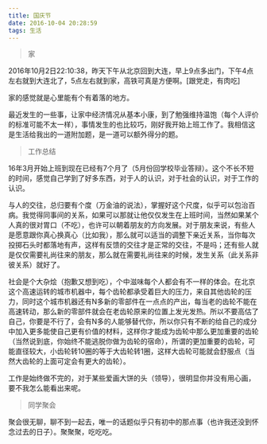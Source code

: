 ```yaml
---
title: 国庆节
date: 2016-10-04 20:28:59
tags: 生活
---
```


> 家

2016年10月2日22:10:38，昨天下午从北京回到大连，早上9点多出门，下午4点左右就到大连北了，5点左右就到家，高铁可真是方便啊。[跟党走，有肉吃]

家的感觉就是心里能有个有着落的地方。

最近发生的一些事，让家中经济情况从基本小康，到了勉强维持温饱（每个人评价的标准可能不太一样），事情发生的也比较巧，刚好我开始上班工作了。我相信这是生活给我出的一道附加题，是一道可以额外得分的题。


> 工作总结

16年3月开始上班到现在已经有7个月了（5月份回学校毕业答辩）。这个不长不短的时间，感觉自己学到了好多东西，对于人的认识，对于社会的认识，对于工作的认识。

与人的交往，总归要有个度（万金油的说法），掌握好这个尺度，似乎可以包治百病。我觉得同事间的关系，如果可以那就让他仅仅发生在上班时间，当然如果某个人真的很对胃口（不吃），也许可以朝着朋友的方向发展。对于朋友来说，有些人是愿意跟你真心换真心（比如我），那么就可以适当的调整下亲近关系，当你每次投掷石头时都落地有声，这样有反馈的交往才是正常的交往，不是吗；还有些人就是仅仅需要礼尚往来的朋友，那么就在需要礼尚往来的时候，发生关系（此关系非彼关系）就好了。

社会是个大杂烩（抱歉又想到吃），个中滋味每个人都会有不一样的体会。在北京这个高速运转的城市机器中，每个齿轮都承受着巨大的压力，来自其他齿轮的压力，同时这个城市机器还有N多新的零部件在一点点的产出，每当老的齿轮不能在高速转动，那么新的零部件就会在老齿轮原来的位置上发光发热。所以不要高估了自己，你要是不行了，会有N多的人能够替代你，所以你只有不断的给自己的成分中加入更多能使自己更有价值的材料，这样你才能成为齿轮中那么更加重要的齿轮（当然说到底，你始终不能逃脱你做为齿轮的宿命），所谓的更加重要的齿轮，可能直径较大，小齿轮转10圈的等于大齿轮转1圈，这样大齿轮可能就会舒服点（当然大齿轮的上面可定会有更大的齿轮）。

工作是始终做不完的，对于某些爱画大饼的头（领导），很明显你并没有用心画，要不我怎么能看出来呢。


> 同学聚会

聚会很无聊，聊不到一起去，唯一的话题似乎只有初中的那点事（也许我还没到怀念过去的日子）。聚聚聚，吃吃吃。
